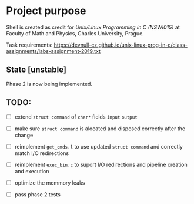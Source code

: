# Project purpose

Shell is created as credit for *Unix/Linux Programming in C (NSWI015)* at Faculty of Math and Physics, Charles University, Prague.

Task requirements:
https://devnull-cz.github.io/unix-linux-prog-in-c/class-assignments/labs-assignment-2019.txt

## State [unstable]

Phase 2 is now being implemented.

## TODO:

- [ ] extend `struct command` of `char*` fields `input` `output`

- [ ] make sure `struct command` is alocated and disposed correctly after the change

- [ ] reimplement `get_cmds.l` to use updated `struct command` and correctly match I/O redirections

- [ ] reimplement `exec_bin.c` to suport I/O redirections and pipeline creation and execution

- [ ] optimize the memmory leaks

- [ ] pass phase 2 tests
